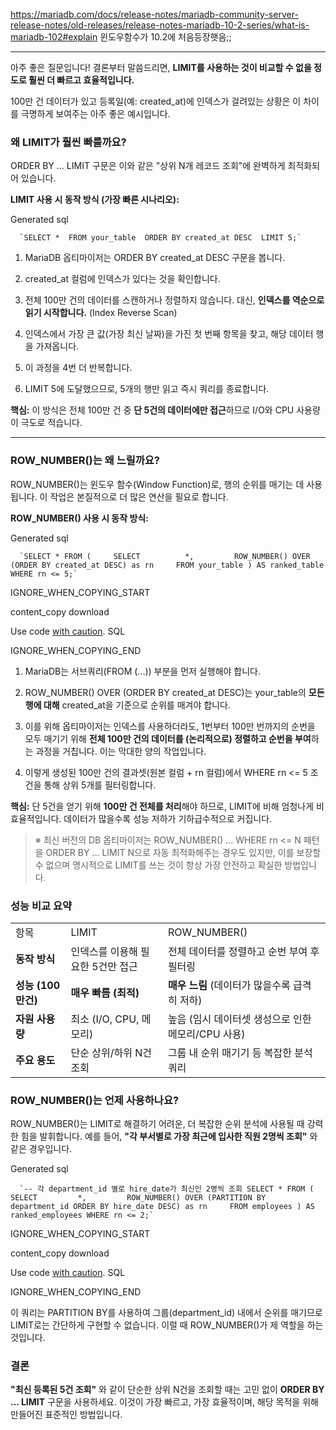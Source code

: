 
https://mariadb.com/docs/release-notes/mariadb-community-server-release-notes/old-releases/release-notes-mariadb-10-2-series/what-is-mariadb-102#explain 
윈도우함수가 10.2에 처음등장햇음;;

---
아주 좋은 질문입니다! 결론부터 말씀드리면, **LIMIT를 사용하는 것이 비교할 수 없을 정도로 훨씬 더 빠르고 효율적입니다.**

100만 건 데이터가 있고 등록일(예: created_at)에 인덱스가 걸려있는 상황은 이 차이를 극명하게 보여주는 아주 좋은 예시입니다.

### 왜 LIMIT가 훨씬 빠를까요?

ORDER BY ... LIMIT 구문은 이와 같은 "상위 N개 레코드 조회"에 완벽하게 최적화되어 있습니다.

**LIMIT 사용 시 동작 방식 (가장 빠른 시나리오):**

Generated sql

      `SELECT *  FROM your_table  ORDER BY created_at DESC  LIMIT 5;`
    

1. MariaDB 옵티마이저는 ORDER BY created_at DESC 구문을 봅니다.
    
2. created_at 컬럼에 인덱스가 있다는 것을 확인합니다.
    
3. 전체 100만 건의 데이터를 스캔하거나 정렬하지 않습니다. 대신, **인덱스를 역순으로 읽기 시작합니다.** (Index Reverse Scan)
    
4. 인덱스에서 가장 큰 값(가장 최신 날짜)을 가진 첫 번째 항목을 찾고, 해당 데이터 행을 가져옵니다.
    
5. 이 과정을 4번 더 반복합니다.
    
6. LIMIT 5에 도달했으므로, 5개의 행만 읽고 즉시 쿼리를 종료합니다.
    

**핵심:** 이 방식은 전체 100만 건 중 **단 5건의 데이터에만 접근**하므로 I/O와 CPU 사용량이 극도로 적습니다.

---

### ROW_NUMBER()는 왜 느릴까요?

ROW_NUMBER()는 윈도우 함수(Window Function)로, 행의 순위를 매기는 데 사용됩니다. 이 작업은 본질적으로 더 많은 연산을 필요로 합니다.

**ROW_NUMBER() 사용 시 동작 방식:**

Generated sql

      `SELECT * FROM (     SELECT          *,         ROW_NUMBER() OVER (ORDER BY created_at DESC) as rn     FROM your_table ) AS ranked_table WHERE rn <= 5;`
    

IGNORE_WHEN_COPYING_START

content_copy download

Use code [with caution](https://support.google.com/legal/answer/13505487). SQL

IGNORE_WHEN_COPYING_END

1. MariaDB는 서브쿼리(FROM (...)) 부분을 먼저 실행해야 합니다.
    
2. ROW_NUMBER() OVER (ORDER BY created_at DESC)는 your_table의 **모든 행에 대해** created_at을 기준으로 순위를 매겨야 합니다.
    
3. 이를 위해 옵티마이저는 인덱스를 사용하더라도, 1번부터 100만 번까지의 순번을 모두 매기기 위해 **전체 100만 건의 데이터를 (논리적으로) 정렬하고 순번을 부여**하는 과정을 거칩니다. 이는 막대한 양의 작업입니다.
    
4. 이렇게 생성된 100만 건의 결과셋(원본 컬럼 + rn 컬럼)에서 WHERE rn <= 5 조건을 통해 상위 5개를 필터링합니다.
    

**핵심:** 단 5건을 얻기 위해 **100만 건 전체를 처리**해야 하므로, LIMIT에 비해 엄청나게 비효율적입니다. 데이터가 많을수록 성능 저하가 기하급수적으로 커집니다.

> ※ 최신 버전의 DB 옵티마이저는 ROW_NUMBER() ... WHERE rn <= N 패턴을 ORDER BY ... LIMIT N으로 자동 최적화해주는 경우도 있지만, 이를 보장할 수 없으며 명시적으로 LIMIT를 쓰는 것이 항상 가장 안전하고 확실한 방법입니다.

### 성능 비교 요약

|   |   |   |
|---|---|---|
|항목|LIMIT|ROW_NUMBER()|
|**동작 방식**|인덱스를 이용해 필요한 5건만 접근|전체 데이터를 정렬하고 순번 부여 후 필터링|
|**성능 (100만건)**|**매우 빠름 (최적)**|**매우 느림** (데이터가 많을수록 급격히 저하)|
|**자원 사용량**|최소 (I/O, CPU, 메모리)|높음 (임시 데이터셋 생성으로 인한 메모리/CPU 사용)|
|**주요 용도**|단순 상위/하위 N건 조회|그룹 내 순위 매기기 등 복잡한 분석 쿼리|

### ROW_NUMBER()는 언제 사용하나요?

ROW_NUMBER()는 LIMIT로 해결하기 어려운, 더 복잡한 순위 분석에 사용될 때 강력한 힘을 발휘합니다. 예를 들어, **"각 부서별로 가장 최근에 입사한 직원 2명씩 조회"** 와 같은 경우입니다.

Generated sql

      `-- 각 department_id 별로 hire_date가 최신인 2명씩 조회 SELECT * FROM (     SELECT         *,         ROW_NUMBER() OVER (PARTITION BY department_id ORDER BY hire_date DESC) as rn     FROM employees ) AS ranked_employees WHERE rn <= 2;`
    

IGNORE_WHEN_COPYING_START

content_copy download

Use code [with caution](https://support.google.com/legal/answer/13505487). SQL

IGNORE_WHEN_COPYING_END

이 쿼리는 PARTITION BY를 사용하여 그룹(department_id) 내에서 순위를 매기므로 LIMIT로는 간단하게 구현할 수 없습니다. 이럴 때 ROW_NUMBER()가 제 역할을 하는 것입니다.

### 결론

**"최신 등록된 5건 조회"** 와 같이 단순한 상위 N건을 조회할 때는 고민 없이 **ORDER BY ... LIMIT** 구문을 사용하세요. 이것이 가장 빠르고, 가장 효율적이며, 해당 목적을 위해 만들어진 표준적인 방법입니다.